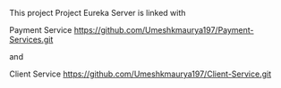 This project Project Eureka Server  is linked with 

Payment Service 
https://github.com/Umeshkmaurya197/Payment-Services.git

and 

Client Service 
https://github.com/Umeshkmaurya197/Client-Service.git

